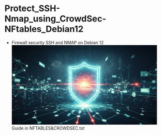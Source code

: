 # Protect_SSH-Nmap_using_CrowdSec-NFtables_Debian12

 - Firewall security SSH and NMAP on Debian 12
![Portada de Firewall](Crowdsec_Portada.png)
Guide in NFTABLES&CROWDSEC.txt
